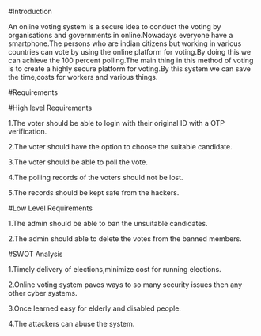 #Introduction

An online voting system is a secure idea to conduct the voting by organisations and governments in online.Nowadays everyone have a smartphone.The persons who are indian citizens but working in various countries can vote by using the online platform for voting.By doing this we can achieve the 100 percent polling.The main thing in this method of voting is to create a highly secure platform for voting.By this system we can save the time,costs for workers and various things.

#Requirements

#High level Requirements

1.The voter should be able to login with their original ID with a OTP verification.

2.The voter should have the option to choose the suitable candidate.

3.The voter should be able to poll the vote.

4.The polling records of the voters should not be lost.

5.The records should be kept safe from the hackers.

#Low Level Requirements

1.The admin should be able to ban the unsuitable candidates.

2.The admin should able to delete the votes from the banned members.

#SWOT Analysis

1.Timely delivery of elections,minimize cost for running elections.

2.Online voting system paves ways to so many security issues then any other cyber systems.

3.Once learned easy for elderly and disabled people.

4.The attackers can abuse the system.
